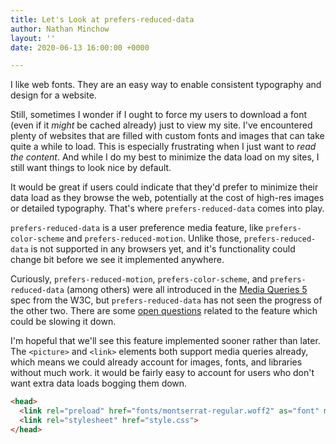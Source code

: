 ```yaml
---
title: Let's Look at prefers-reduced-data
author: Nathan Minchow
layout: ''
date: 2020-06-13 16:00:00 +0000

---
```

I like web fonts. They are an easy way to enable consistent typography and design for a website.

Still, sometimes I wonder if I ought to force my users to download a font (even if it _might_ be cached already) just to view my site. I've encountered plenty of websites that are filled with custom fonts and images that can take quite a while to load. This is especially frustrating when I just want to _read the content_. And while I do my best to minimize the data load on my sites, I still want things to look nice by default.

It would be great if users could indicate that they'd prefer to minimize their data load as they browse the web, potentially at the cost of high-res images or detailed typography. That's where `prefers-reduced-data` comes into play.

`prefers-reduced-data` is a user preference media feature, like `prefers-color-scheme` and `prefers-reduced-motion`. Unlike those, `prefers-reduced-data` is not supported in any browsers yet, and it's functionality could change bit before we see it implemented anywhere.

Curiously, `prefers-reduced-motion`, `prefers-color-scheme`, and `prefers-reduced-data` (among others) were all introduced in the [Media Queries 5 ](https://drafts.csswg.org/mediaqueries-5/) spec from the W3C, but `prefers-reduced-data` has not seen the progress of the other two. There are some [open questions](https://github.com/w3c/csswg-drafts/issues?q=is%3Aissue+is%3Aopen+label%3Amediaqueries-5+prefers-reduced-data) related to the feature which could be slowing it down.

I'm hopeful that we'll see this feature implemented sooner rather than later. The `<picture>` and `<link>` elements both support media queries already, which means we could already account for images, fonts, and libraries without much work. it would be fairly easy to account for users who don't want extra data loads bogging them down.

```html
<head>
  <link rel="preload" href="fonts/montserrat-regular.woff2" as="font" media="(prefers-reduced-data: no-preference)" crossorigin>
  <link rel="stylesheet" href="style.css">
</head>
```